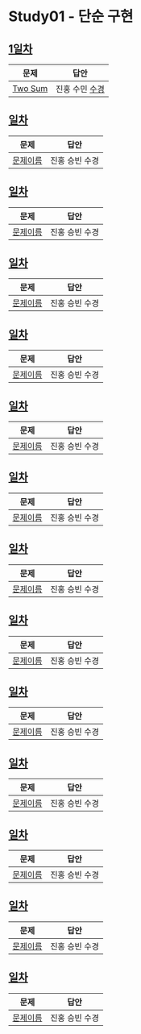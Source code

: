 # Study01 - 단순 구현

## [1일차](Day01)

| 문제                                              | 답안                           |
| ------------------------------------------------- | ------------------------------ |
| [Two Sum](https://leetcode.com/problems/two-sum/) | 진홍 수민 [수경](Day01/hsk.js) |

## [일차](Day)

| 문제                 | 답안           |
| -------------------- | -------------- |
| [문제이름](문제링크) | 진홍 승빈 수경 |

## [일차](Day)

| 문제                 | 답안           |
| -------------------- | -------------- |
| [문제이름](문제링크) | 진홍 승빈 수경 |

## [일차](Day)

| 문제                 | 답안           |
| -------------------- | -------------- |
| [문제이름](문제링크) | 진홍 승빈 수경 |

## [일차](Day)

| 문제                 | 답안           |
| -------------------- | -------------- |
| [문제이름](문제링크) | 진홍 승빈 수경 |

## [일차](Day)

| 문제                 | 답안           |
| -------------------- | -------------- |
| [문제이름](문제링크) | 진홍 승빈 수경 |

## [일차](Day)

| 문제                 | 답안           |
| -------------------- | -------------- |
| [문제이름](문제링크) | 진홍 승빈 수경 |

## [일차](Day)

| 문제                 | 답안           |
| -------------------- | -------------- |
| [문제이름](문제링크) | 진홍 승빈 수경 |

## [일차](Day)

| 문제                 | 답안           |
| -------------------- | -------------- |
| [문제이름](문제링크) | 진홍 승빈 수경 |

## [일차](Day)

| 문제                 | 답안           |
| -------------------- | -------------- |
| [문제이름](문제링크) | 진홍 승빈 수경 |

## [일차](Day)

| 문제                 | 답안           |
| -------------------- | -------------- |
| [문제이름](문제링크) | 진홍 승빈 수경 |

## [일차](Day)

| 문제                 | 답안           |
| -------------------- | -------------- |
| [문제이름](문제링크) | 진홍 승빈 수경 |

## [일차](Day)

| 문제                 | 답안           |
| -------------------- | -------------- |
| [문제이름](문제링크) | 진홍 승빈 수경 |

## [일차](Day)

| 문제                 | 답안           |
| -------------------- | -------------- |
| [문제이름](문제링크) | 진홍 승빈 수경 |
